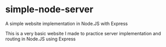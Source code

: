 # simple-node-server
A simple website implementation in Node.JS with Express

This is a very basic website I made to practice server implementation and routing in Node.JS using Express
